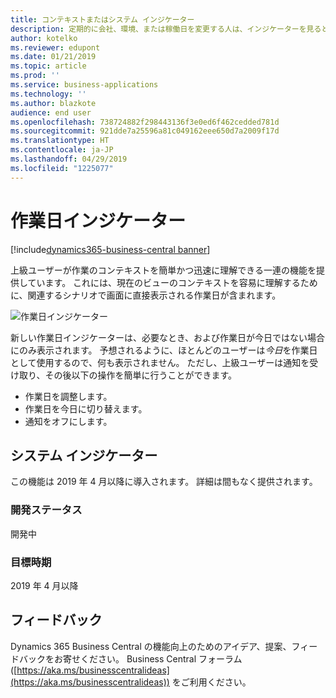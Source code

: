 ```yaml
---
title: コンテキストまたはシステム インジケーター
description: 定期的に会社、環境、または稼働日を変更する人は、インジケーターを見ると自分がどこにいるのかすぐにわかります。
author: kotelko
ms.reviewer: edupont
ms.date: 01/21/2019
ms.topic: article
ms.prod: ''
ms.service: business-applications
ms.technology: ''
ms.author: blazkote
audience: end user
ms.openlocfilehash: 738724882f298443136f3e0ed6f462cedded781d
ms.sourcegitcommit: 921dde7a25596a81c049162eee650d7a2009f17d
ms.translationtype: HT
ms.contentlocale: ja-JP
ms.lasthandoff: 04/29/2019
ms.locfileid: "1225077"
---
```

# <a name="work-date-indicator"></a>作業日インジケーター
[!include[dynamics365-business-central banner](../includes/dynamics365-business-central.md)]

上級ユーザーが作業のコンテキストを簡単かつ迅速に理解できる一連の機能を提供しています。 これには、現在のビューのコンテキストを容易に理解するために、関連するシナリオで画面に直接表示される作業日が含まれます。

![作業日インジケーター](media/workddate.png "作業日インジケーター")

新しい作業日インジケーターは、必要なとき、および作業日が今日ではない場合にのみ表示されます。 予想されるように、ほとんどのユーザーは*今日*を作業日として使用するので、何も表示されません。 ただし、上級ユーザーは通知を受け取り、その後以下の操作を簡単に行うことができます。 

- 作業日を調整します。
- 作業日を今日に切り替えます。
- 通知をオフにします。

## <a name="system-indicator"></a>システム インジケーター

この機能は 2019 年 4 月以降に導入されます。 詳細は間もなく提供されます。

### <a name="development-status"></a>開発ステータス
開発中

### <a name="target-timeframe"></a>目標時期
2019 年 4 月以降


## <a name="tell-us-what-you-think"></a>フィードバック
Dynamics 365 Business Central の機能向上のためのアイデア、提案、フィードバックをお寄せください。 Business Central フォーラム ([https://aka.ms/businesscentralideas](https://aka.ms/businesscentralideas)) をご利用ください。

